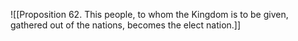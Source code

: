 ![[Proposition 62. This people, to whom the Kingdom is to be given, gathered out of the nations, becomes the elect nation.]]